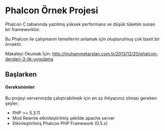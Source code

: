 Phalcon Örnek Projesi
================

Phalcon C tabanında yazılmış yüksek performans ve düşük tüketim sunan bir frameworktür.

Bu Phalcon ile çalışmanın temellerini anlamak için oluşturulmuş çok basit bir örnektir.


Makaleyi Okumak İçin: http://muhammetarslan.com.tr/2013/12/20/phalcon-dersleri-3-ilk-uygulama

Başlarken
-----------

#### Gereksinimler

Bu projeyi serverınızda çalıştırabilmek için en az ihtiyacınız olması gereken şeyler;

* PHP >= 5.3.11
* Mod Rewrite etkinleştirilmiş şekilde apache server
* Etkinleştirilmiş Phalcon PHP Framework  (0.5.x)

